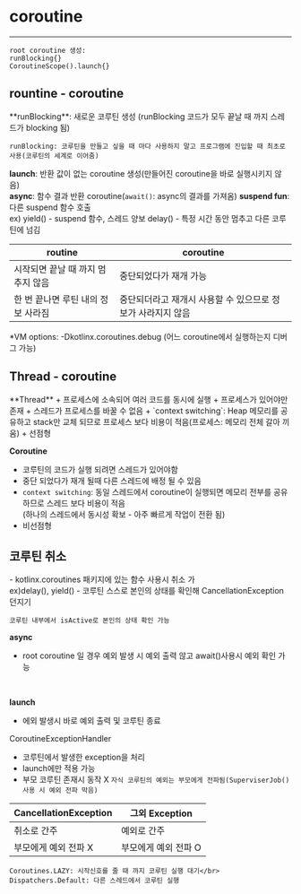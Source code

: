 <h1>coroutine</h1>

***

~~~
root coroutine 생성:
runBlocking{}
CoroutineScope().launch{} 
~~~

<h2>rountine - coroutine</h2>
**runBlocking**: 새로운 코루틴 생성 (runBlocking 코드가 모두 끝날 때 까지 스레드가 blocking 됨)</br>

`runBlocking: 코루틴을 만들고 싶을 때 마다 사용하지 말고 프로그램에 진입할 때 최초로 사용(코루틴의 세계로 이어줌)`</br>

**launch**: 반환 값이 없는 coroutine 생성(만들어진 coroutine을 바로 실행시키지 않음)</br>
**async**: 함수 결과 반환 coroutine(`await()`: async의 결과를 가져옴)
**suspend fun**: 다른 suspend 함수 호출</br>
ex) yield() - suspend 함수, 스레드 양보
delay() - 특정 시간 동안 멈추고 다른 코루틴에 넘김

routine | coroutine
--------- | ---------
시작되면 끝날 때 까지 멈추지 않음 | 중단되었다가 재개 가능
한 번 끝나면 루틴 내의 정보 사라짐 | 중단되더라고 재개시 사용할 수 있으므로 정보가 사라지지 않음

*VM options: -Dkotlinx.coroutines.debug (어느 coroutine에서 실행하는지 디버그 가능)


<h2>Thread - coroutine</h2>
**Thread** 
+ 프로세스에 소속되어 여러 코드를 동시에 실행
+ 프로세스가 있어야만 존재
+ 스레드가 프로세스를 바꿀 수 없음
+  `context switching`: Heap 메모리를 공유하고 stack만 교체 되므로 프로세스 보다 비용이 적음(프로세스: 메모리 전체 갈아 끼움)
+ 선점형


**Coroutine**
+ 코루틴의 코드가 실행 되려면 스레드가 있어야함
+ 중단 되었다가 재개 될때 다른 스레드에 배정 될 수 있음
+ `context switching`: 동일 스레드에서 coroutine이 실행되면 메모리 전부를 공유하므로 스레드 보다 비용이 적음</br>(하나의 스레드에서 동시성 확보 - 아주 빠르게 작업이 전환 됨)
+ 비선점형

<h2>코루틴 취소</h2>
- kotlinx.coroutines 패키지에 있는 함수 사용시 취소 가</br>
ex)delay(), yield()
- 코루틴 스스로 본인의 상태를 확인해 CancellationException 던지기</br>

` 코루틴 내부에서 isActive로 본인의 상태 확인 가능 `

<b>async</b> 
- root coroutine 일 경우 예외 발생 시 예외 출력 않고 await()사용시 예외 확인 가능
</br>

<b>launch</b> 
- 에외 발생시 바로 예외 출력 및 코루틴 종료

CoroutineExceptionHandler 
- 코루틴에서 발생한 exception을 처리
- launch에만 적용 가능
- 부모 코루틴 존재시 동작 X
`자식 코루틴의 예외는 부모에게 전파됨(SuperviserJob() 사용 시 예외 전파 막음)`

  
CancellationException | 그외 Exception
--------- | ---------
취소로 간주 | 예외로 간주
부모에게 예외 전파 X | 부모에게 예외 전파 O
~~~
Coroutines.LAZY: 시작신호를 줄 때 까지 코루틴 실행 대기</br>
Dispatchers.Default: 다른 스레드에서 코루틴 실행
~~~



